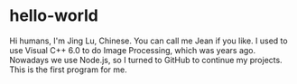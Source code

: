 # hello-world

Hi humans,
I'm Jing Lu, Chinese. You can call me Jean if you like.
I used to use Visual C++ 6.0 to do Image Processing, which was years ago.
Nowadays we use Node.js, so I turned to GitHub to continue my projects.
This is the first program for me.
